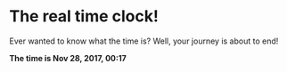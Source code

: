 # The real time clock!

Ever wanted to know what the time is? Well, your journey is about to end!

**The time is Nov 28, 2017, 00:17**